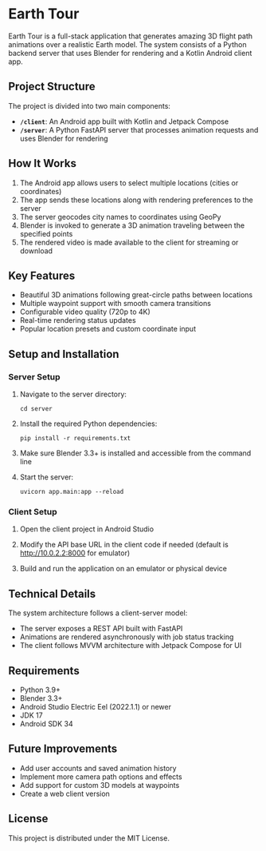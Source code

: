 # Earth Tour

Earth Tour is a full-stack application that generates amazing 3D flight path animations over a realistic Earth model. The system consists of a Python backend server that uses Blender for rendering and a Kotlin Android client app.

## Project Structure

The project is divided into two main components:

- **`/client`**: An Android app built with Kotlin and Jetpack Compose
- **`/server`**: A Python FastAPI server that processes animation requests and uses Blender for rendering

## How It Works

1. The Android app allows users to select multiple locations (cities or coordinates)
2. The app sends these locations along with rendering preferences to the server
3. The server geocodes city names to coordinates using GeoPy
4. Blender is invoked to generate a 3D animation traveling between the specified points
5. The rendered video is made available to the client for streaming or download

## Key Features

- Beautiful 3D animations following great-circle paths between locations
- Multiple waypoint support with smooth camera transitions
- Configurable video quality (720p to 4K)
- Real-time rendering status updates
- Popular location presets and custom coordinate input

## Setup and Installation

### Server Setup

1. Navigate to the server directory:
   ```
   cd server
   ```

2. Install the required Python dependencies:
   ```
   pip install -r requirements.txt
   ```

3. Make sure Blender 3.3+ is installed and accessible from the command line

4. Start the server:
   ```
   uvicorn app.main:app --reload
   ```

### Client Setup

1. Open the client project in Android Studio

2. Modify the API base URL in the client code if needed (default is http://10.0.2.2:8000 for emulator)

3. Build and run the application on an emulator or physical device

## Technical Details

The system architecture follows a client-server model:

- The server exposes a REST API built with FastAPI
- Animations are rendered asynchronously with job status tracking
- The client follows MVVM architecture with Jetpack Compose for UI

## Requirements

- Python 3.9+
- Blender 3.3+
- Android Studio Electric Eel (2022.1.1) or newer
- JDK 17
- Android SDK 34

## Future Improvements

- Add user accounts and saved animation history
- Implement more camera path options and effects
- Add support for custom 3D models at waypoints
- Create a web client version

## License

This project is distributed under the MIT License.
